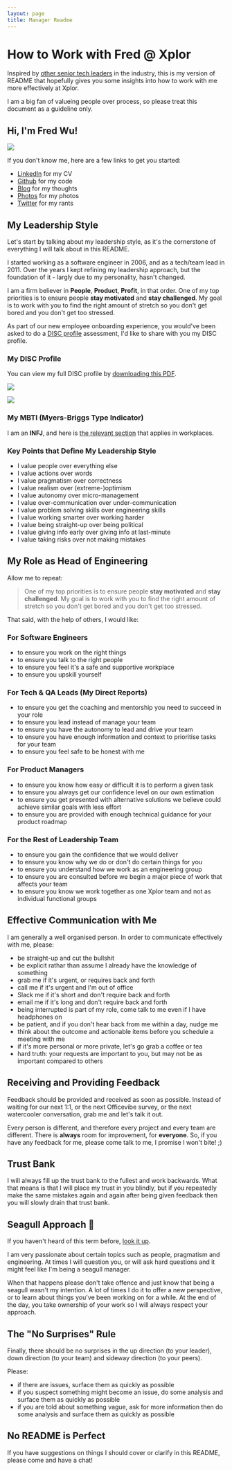 ```yaml
---
layout: page
title: Manager Readme
---
```


# How to Work with Fred @ Xplor

Inspired by [other senior tech leaders](https://hackernoon.com/12-manager-readmes-from-silicon-valleys-top-tech-companies-26588a660afe) in the industry, this is my version of README that hopefully gives you some insights into how to work with me more effectively at Xplor.

I am a big fan of valueing people over process, so please treat this document as a guideline only.

## Hi, I'm Fred Wu!

![](assets/profile.jpg)

If you don't know me, here are a few links to get you started:

- [LinkedIn](https://www.linkedin.com/in/wufred/) for my CV
- [Github](https://github.com/fredwu/) for my code
- [Blog](https://fredwu.me/) for my thoughts
- [Photos](https://fredwu.me/photos/) for my photos
- [Twitter](https://twitter.com/fredwu/) for my rants

## My Leadership Style

Let's start by talking about my leadership style, as it's the cornerstone of everything I will talk about in this README.

I started working as a software engineer in 2006, and as a tech/team lead in 2011. Over the years I kept refining my leadership approach, but the foundation of it - largly due to my personality, hasn't changed.

I am a firm believer in __People__, __Product__, __Profit__, in that order. One of my top priorities is to ensure people __stay motivated__ and __stay challenged__. My goal is to work with you to find the right amount of stretch so you don't get bored and you don't get too stressed.

As part of our new employee onboarding experience, you would've been asked to do a [DISC profile](https://www.tonyrobbins.com/disc/) assessment, I'd like to share with you my DISC profile.

### My DISC Profile

You can view my full DISC profile by [downloading this PDF](assets/disc-profile.pdf).

![](assets/disc-summary.png)

![](assets/disc-values.png)

### My MBTI (Myers-Briggs Type Indicator)

I am an __INFJ__, and here is [the relevant section](https://www.16personalities.com/infjs-at-work) that applies in workplaces.

### Key Points that Define My Leadership Style

- I value people over everything else
- I value actions over words
- I value pragmatism over correctness
- I value realism over (extreme-)optimism
- I value autonomy over micro-management
- I value over-communication over under-communication
- I value problem solving skills over engineering skills
- I value working smarter over working harder
- I value being straight-up over being political
- I value giving info early over giving info at last-minute
- I value taking risks over not making mistakes

## My Role as Head of Engineering

Allow me to repeat:

> One of my top priorities is to ensure people __stay motivated__ and __stay challenged__. My goal is to work with you to find the right amount of stretch so you don't get bored and you don't get too stressed.

That said, with the help of others, I would like:

### For Software Engineers

- to ensure you work on the right things
- to ensure you talk to the right people
- to ensure you feel it's a safe and supportive workplace
- to ensure you upskill yourself

### For Tech & QA Leads (My Direct Reports)

- to ensure you get the coaching and mentorship you need to succeed in your role
- to ensure you lead instead of manage your team
- to ensure you have the autonomy to lead and drive your team
- to ensure you have enough information and context to prioritise tasks for your team
- to ensure you feel safe to be honest with me

### For Product Managers

- to ensure you know how easy or difficult it is to perform a given task
- to ensure you always get our confidence level on our own estimation
- to ensure you get presented with alternative solutions we believe could achieve similar goals with less effort
- to ensure you are provided with enough technical guidance for your product roadmap

### For the Rest of Leadership Team

- to ensure you gain the confidence that we would deliver
- to ensure you know why we do or don't do certain things for you
- to ensure you understand how we work as an engineering group
- to ensure you are consulted before we begin a major piece of work that affects your team
- to ensure you know we work together as one Xplor team and not as individual functional groups

## Effective Communication with Me

I am generally a well organised person. In order to communicate effectively with me, please:

- be straight-up and cut the bullshit
- be explicit rathar than assume I already have the knowledge of something
- grab me if it's urgent, or requires back and forth
- call me if it's urgent and I'm out of office
- Slack me if it's short and don't require back and forth
- email me if it's long and don't require back and forth
- being interrupted is part of my role, come talk to me even if I have headphones on
- be patient, and if you don't hear back from me within a day, nudge me
- think about the outcome and actionable items before you schedule a meeting with me
- if it's more personal or more private, let's go grab a coffee or tea
- hard truth: your requests are important to you, but may not be as important compared to others

## Receiving and Providing Feedback

Feedback should be provided and received as soon as possible. Instead of waiting for our next 1:1, or the next Officevibe survey, or the next watercooler conversation, grab me and let's talk it out.

Every person is different, and therefore every project and every team are different. There is __always__ room for improvement, for __everyone__. So, if you have any feedback for me, please come talk to me, I promise I won't bite! ;)

## Trust Bank

I will always fill up the trust bank to the fullest and work backwards. What that means is that I will place my trust in you blindly, but if you repeatedly make the same mistakes again and again after being given feedback then you will slowly drain that trust bank.

## Seagull Approach 💩

If you haven't heard of this term before, [look it up](https://www.google.com/search?q=seagull+approach).

I am very passionate about certain topics such as people, pragmatism and engineering. At times I will question you, or will ask hard questions and it might feel like I'm being a seagull manager.

When that happens please don't take offence and just know that being a seagull wasn't my intention. A lot of times I do it to offer a new perspective, or to learn about things you've been working on for a while. At the end of the day, you take ownership of your work so I will always respect your approach.

## The "No Surprises" Rule

Finally, there should be no surprises in the up direction (to your leader), down direction (to your team) and sideway direction (to your peers).

Please:

- if there are issues, surface them as quickly as possible
- if you suspect something might become an issue, do some analysis and surface them as quickly as possible
- if you are told about something vague, ask for more information then do some analysis and surface them as quickly as possible

## No README is Perfect

If you have suggestions on things I should cover or clarify in this README, please come and have a chat!
